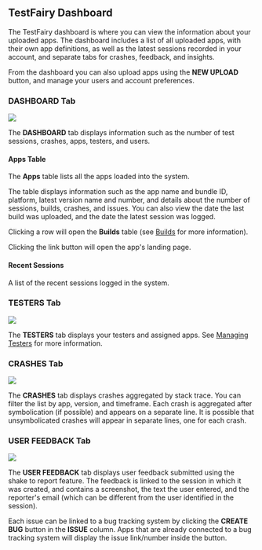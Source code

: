 <!---![testfairy dashboard](/img/dashboard/testfairy-dashboard.gif)--->

## TestFairy Dashboard

The TestFairy dashboard is where you can view the information about your uploaded apps. The dashboard includes a list of all uploaded apps, with their own app definitions, as well as the latest sessions recorded in your account, and separate tabs for crashes, feedback, and insights.

From the dashboard you can also upload apps using the **NEW UPLOAD** button, and manage your users and account preferences.

### DASHBOARD Tab

![](/img/dashboard/dashboard-general.png)

The **DASHBOARD** tab displays information such as the number of test sessions, crashes, apps, testers, and users.

#### Apps Table
The **Apps** table lists all the apps loaded into the system.

The table displays information such as the app name and bundle ID, platform, latest version name and number, and details about the number of sessions, builds, crashes, and issues. You can also view the date the last build was uploaded, and the date the latest session was logged.

Clicking a row will open the **Builds** table (see [Builds](https://docs.testfairy.com/TestFairy_Dashboard/Builds.html) for more information).

Clicking the link button will open the app's landing page.

#### Recent Sessions
A list of the recent sessions logged in the system.

### **TESTERS** Tab

![](/img/dashboard/dashboard-testers.png)

The **TESTERS** tab displays your testers and assigned apps. See [Managing Testers](https://docs.testfairy.com/Testers/Managing_Testers.html) for more information.

### **CRASHES** Tab

![](/img/dashboard/dashboard-crashes.png)

The **CRASHES** tab displays crashes aggregated by stack trace. You can filter the list by app, version, and timeframe.
Each crash is aggregated after symbolication (if possible) and appears on a separate line. It is possible that unsymbolicated crashes will appear in separate lines, one for each crash.

### **USER FEEDBACK** Tab

![](/img/dashboard/dashboard-feedbacks.png)

The **USER FEEDBACK** tab displays user feedback submitted using the shake to report feature. The feedback is linked to the session in which it was created, and contains a screenshot, the text the user entered, and the reporter's email (which can be different from the user identified in the session).

Each issue can be linked to a bug tracking system by clicking the **CREATE BUG** button in the **ISSUE** column. Apps that are already connected to a bug tracking system will display the issue link/number inside the button. 
